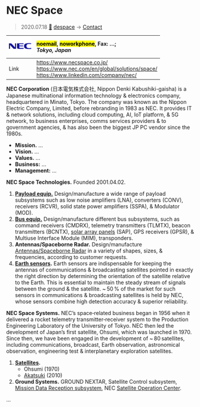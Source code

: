 # NEC Space
> 2020.07.18 [🚀](../index/index.md) [despace](index.md) → [Contact](contact.md)

|[![](f/contact/n/nec_logo1_thumb.png)](f/contact/n/nec_logo1.png)|<mark>noemail</mark>, <mark>noworkphone</mark>, Fax: …;<br> *Tokyo, Japan*|
|:--|:--|
|Link|<https://www.necspace.co.jp/><br> <https://www.nec.com/en/global/solutions/space/><br> <https://www.linkedin.com/company/nec/>|

**NEC Corporation** (日本電気株式会社, Nippon Denki Kabushiki-gaisha) is a Japanese multinational information technology & electronics company, headquartered in Minato, Tokyo. The company was known as the Nippon Electric Company, Limited, before rebranding in 1983 as NEC. It provides IT & network solutions, including cloud computing, AI, IoT platform, & 5G network, to business enterprises, comms services providers & to government agencies, & has also been the biggest JP PC vendor since the 1980s.

   - **Mission.** …
   - **Vision.** …
   - **Values.** …
   - **Business:** …
   - **Management:** …

**NEC Space Technologies.** Founded 2001.04.02.

   1. **[Payload equip.](comms.md)** Design/manufacture a wide range of payload subsystems such as low noise amplifiers (LNA), converters (CONV), receivers (RCVR), solid state power amplifiers (SSPA), & Modulator (MOD).
   1. **[Bus equip.](comms.md)** Design/manufacture different bus subsystems, such as command receivers (CMDRX), telemetry transmitters (TLMTX), beacon transmitters (BCNTX), [solar array panels](sp.md) (SAP), GPS receivers (GPSR), & Multiuse Interface Module (MIM), transponders.
   1. **Antennas/Spaceborne Radar.** Design/manufacture [Antennas/Spaceborne Radar](comms.md) in a variety of shapes, sizes, & frequencies, according to customer requests.
   1. **[Earth sensors](sensor.md).** Earth sensors are indispensable for keeping the antennas of communications & broadcasting satellites pointed in exactly the right direction by determining the orientation of the satellite relative to the Earth. This is essential to maintain the steady stream of signals between the ground & the satellite. ~ 50 % of the market for such sensors in communications & broadcasting satellites is held by NEC, whose sensors combine high detection accuracy & superior reliability.

**NEC Space Systems.** NEC’s space‑related business began in 1956 when it delivered a rocket telemetry transmitter‑receiver system to the Production Engineering Laboratory of the University of Tokyo. NEC then led the development of Japan’s first satellite, Ohsumi, which was launched in 1970. Since then, we have been engaged in the development of ~ 80 satellites, including communications, broadcast, Earth observation, astronomical observation, engineering test & interplanetary exploration satellites.

   1. **[Satellites](sc.md).**
      - Ohsumi (1970)
      - [Akatsuki](akatsuki.md) (2010)
   1. **Ground Systems.** GROUND NEXTAR, Satellite Control subsystem, [Mission Data Reception subsystem](scs), NEC [Satellite Operation Center](mcc.md).

<p style="page-break-after:always"> </p>

…
